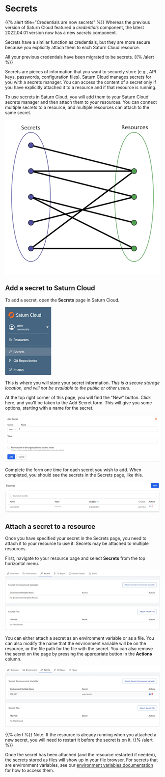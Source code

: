 # Secrets

{{% alert title="Credentials are now secrets" %}}
Whereas the previous version of Saturn Cloud featured a _credentials_ component, the latest 2022.04.01 version now has a new _secrets_ component.

Secrets have a similar function as credentials, but they are more secure because you explicitly attach them to each Saturn Cloud resource.

All your previous credentials have been migrated to be secrets.
{{% /alert %}}

Secrets are pieces of information that you want to securely store (e.g., API keys, passwords, configuration files). Saturn Cloud manages secrets for you with a secrets manager. You can access the content of a secret only if you have explicitly attached it to a resource and if that resource is running.

To use secrets in Saturn Cloud, you will add them to your Saturn Cloud secrets manager and then attach them to your resources. You can connect multiple secrets to a resource, and multiple resources can attach to the same secret.

![bipartite graph showing the relationship between secrets and resources](/images/docs/bipartite-graph.webp "doc-image-medium")

## Add a secret to Saturn Cloud

To add a secret, open the **Secrets** page in Saturn Cloud.

<img src="/images/docs/secrets_sidebar.webp" alt="Screenshot of side menu of Saturn Cloud product with Secrets selected" style="width:150px;" class="doc-image">

This is where you will store your secret information. _This is a secure storage location, and will not be available to the public or other users._

At the top right corner of this page, you will find the "New" button. Click here, and you'll be taken to the Add Secret form. This will give you some options, starting with a name for the secret.

<img src="/images/docs/add_secrets_page.webp" alt="Screenshot of Saturn Cloud Create Credentials form" class="doc-image">

Complete the form one time for each secret you wish to add. When completed, you should see the secrets in the Secrets page, like this.

<img src="/images/docs/added_secret.webp" alt="Screenshot of Secrets list in Saturn Cloud product" class="doc-image">

## Attach a secret to a resource

Once you have specified your secret in the Secrets page, you need to attach it to your resource to use it. Secrets may be attached to multiple resources.

First, navigate to your resource page and select **Secrets** from the top horizontal menu.

![Resource page opened up on the secrets tab](/images/docs/resource_secret_page.webp "doc-image")

You can either attach a secret as an environment variable or as a file. You can also modify the name that the environment variable will be on the resource, or the file path for the file with the secret.
You can also remove the secret on the page by pressing the appropriate button in the **Actions** column.

![Secret list with environment variable attached](/images/docs/attached_secret.webp "doc-image")

{{% alert %}}
Note: If the resource is already running when you attached a new secret, you will need to restart it before the secret is on it.
{{% /alert %}}

Once the secret has been attached (and the resource restarted if needed), the secrets stored as files will show up in your file browser. For secrets that are environment variables, see our
[environment variables documentation](<docs/user-guide/how-to/connect/environment-variables.md>) for how to access them.